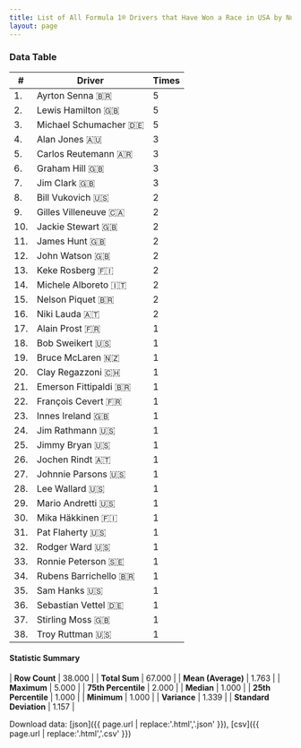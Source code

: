 ```yaml
---
title: List of All Formula 1® Drivers that Have Won a Race in USA by Number of Times
layout: page
---
```


<canvas id="chart" width="400" height="180"></canvas>
<script>
var data = {
    "datasets": [
        {
            "backgroundColor": [
                "#f3a935",
                "#f3a935",
                "#f3a935",
                "#f3a935",
                "#f3a935",
                "#f3a935",
                "#f3a935",
                "#f3a935",
                "#f3a935",
                "#f3a935",
                "#f3a935",
                "#f3a935",
                "#f3a935",
                "#f3a935",
                "#f3a935",
                "#f3a935",
                "#f3a935",
                "#f3a935",
                "#f3a935",
                "#f3a935",
                "#f3a935",
                "#f3a935",
                "#f3a935",
                "#f3a935",
                "#f3a935",
                "#f3a935",
                "#f3a935",
                "#f3a935",
                "#f3a935",
                "#f3a935",
                "#f3a935",
                "#f3a935",
                "#f3a935",
                "#f3a935",
                "#f3a935",
                "#f3a935",
                "#f3a935",
                "#f3a935"
            ],
            "borderColor": [
                "#f68639",
                "#f68639",
                "#f68639",
                "#f68639",
                "#f68639",
                "#f68639",
                "#f68639",
                "#f68639",
                "#f68639",
                "#f68639",
                "#f68639",
                "#f68639",
                "#f68639",
                "#f68639",
                "#f68639",
                "#f68639",
                "#f68639",
                "#f68639",
                "#f68639",
                "#f68639",
                "#f68639",
                "#f68639",
                "#f68639",
                "#f68639",
                "#f68639",
                "#f68639",
                "#f68639",
                "#f68639",
                "#f68639",
                "#f68639",
                "#f68639",
                "#f68639",
                "#f68639",
                "#f68639",
                "#f68639",
                "#f68639",
                "#f68639",
                "#f68639"
            ],
            "borderWidth": 1,
            "data": [
                5.0,
                5.0,
                5.0,
                3.0,
                3.0,
                3.0,
                3.0,
                2.0,
                2.0,
                2.0,
                2.0,
                2.0,
                2.0,
                2.0,
                2.0,
                2.0,
                1.0,
                1.0,
                1.0,
                1.0,
                1.0,
                1.0,
                1.0,
                1.0,
                1.0,
                1.0,
                1.0,
                1.0,
                1.0,
                1.0,
                1.0,
                1.0,
                1.0,
                1.0,
                1.0,
                1.0,
                1.0,
                1.0
            ],
            "label": "Times"
        }
    ],
    "labels": [
        "Ayrton Senna",
        "Lewis Hamilton",
        "Michael Schumacher",
        "Alan Jones",
        "Carlos Reutemann",
        "Graham Hill",
        "Jim Clark",
        "Bill Vukovich",
        "Gilles Villeneuve",
        "Jackie Stewart",
        "James Hunt",
        "John Watson",
        "Keke Rosberg",
        "Michele Alboreto",
        "Nelson Piquet",
        "Niki Lauda",
        "Alain Prost",
        "Bob Sweikert",
        "Bruce McLaren",
        "Clay Regazzoni",
        "Emerson Fittipaldi",
        "François Cevert",
        "Innes Ireland",
        "Jim Rathmann",
        "Jimmy Bryan",
        "Jochen Rindt",
        "Johnnie Parsons",
        "Lee Wallard",
        "Mario Andretti",
        "Mika Häkkinen",
        "Pat Flaherty",
        "Rodger Ward",
        "Ronnie Peterson",
        "Rubens Barrichello",
        "Sam Hanks",
        "Sebastian Vettel",
        "Stirling Moss",
        "Troy Ruttman"
    ]
};
var options = {
  legend: {
    display: false
  },
  scales: {
    xAxes: [{
      ticks: {
        beginAtZero: true,
        maxRotation: 180,
        display: window.innerWidth > 800
      }
    }],
    yAxes: [{
      ticks: {
        beginAtZero: true
      }
    }]
  },
  onResize: function(chart, size) {
    chart.options.scales.xAxes[0].ticks.display = size.width > 800;
  }
};
var chart = new Chart("chart", {
    data: data,
    type: 'bar',
    options: options
});
</script>



### Data Table

| # | Driver | Times |
|--|--|--|
| 1. | Ayrton Senna 🇧🇷 | 5 |
| 2. | Lewis Hamilton 🇬🇧 | 5 |
| 3. | Michael Schumacher 🇩🇪 | 5 |
| 4. | Alan Jones 🇦🇺 | 3 |
| 5. | Carlos Reutemann 🇦🇷 | 3 |
| 6. | Graham Hill 🇬🇧 | 3 |
| 7. | Jim Clark 🇬🇧 | 3 |
| 8. | Bill Vukovich 🇺🇸 | 2 |
| 9. | Gilles Villeneuve 🇨🇦 | 2 |
| 10. | Jackie Stewart 🇬🇧 | 2 |
| 11. | James Hunt 🇬🇧 | 2 |
| 12. | John Watson 🇬🇧 | 2 |
| 13. | Keke Rosberg 🇫🇮 | 2 |
| 14. | Michele Alboreto 🇮🇹 | 2 |
| 15. | Nelson Piquet 🇧🇷 | 2 |
| 16. | Niki Lauda 🇦🇹 | 2 |
| 17. | Alain Prost 🇫🇷 | 1 |
| 18. | Bob Sweikert 🇺🇸 | 1 |
| 19. | Bruce McLaren 🇳🇿 | 1 |
| 20. | Clay Regazzoni 🇨🇭 | 1 |
| 21. | Emerson Fittipaldi 🇧🇷 | 1 |
| 22. | François Cevert 🇫🇷 | 1 |
| 23. | Innes Ireland 🇬🇧 | 1 |
| 24. | Jim Rathmann 🇺🇸 | 1 |
| 25. | Jimmy Bryan 🇺🇸 | 1 |
| 26. | Jochen Rindt 🇦🇹 | 1 |
| 27. | Johnnie Parsons 🇺🇸 | 1 |
| 28. | Lee Wallard 🇺🇸 | 1 |
| 29. | Mario Andretti 🇺🇸 | 1 |
| 30. | Mika Häkkinen 🇫🇮 | 1 |
| 31. | Pat Flaherty 🇺🇸 | 1 |
| 32. | Rodger Ward 🇺🇸 | 1 |
| 33. | Ronnie Peterson 🇸🇪 | 1 |
| 34. | Rubens Barrichello 🇧🇷 | 1 |
| 35. | Sam Hanks 🇺🇸 | 1 |
| 36. | Sebastian Vettel 🇩🇪 | 1 |
| 37. | Stirling Moss 🇬🇧 | 1 |
| 38. | Troy Ruttman 🇺🇸 | 1 |

#### Statistic Summary

| **Row Count** | 38.000 |
| **Total Sum** | 67.000 |
| **Mean (Average)** | 1.763 |
| **Maximum** | 5.000 |
| **75th Percentile** | 2.000 |
| **Median** | 1.000 |
| **25th Percentile** | 1.000 |
| **Minimum** | 1.000 |
| **Variance** | 1.339 |
| **Standard Deviation** | 1.157 |

Download data: [json]({{ page.url | replace:'.html','.json' }}), [csv]({{ page.url | replace:'.html','.csv' }})
